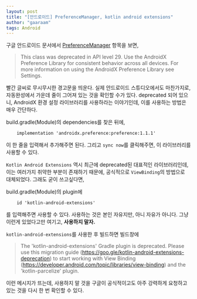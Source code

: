 ```yaml
---
layout: post
title: "[안드로이드] PreferenceManager, kotlin android extensions"
author: "gaaraam"
tags: Android
---
```


구글 안드로이드 문서에서 [PreferenceManager](https://developer.android.com/reference/android/preference/PreferenceManager) 항목을 보면,

> This class was deprecated in API level 29.
Use the AndroidX Preference Library for consistent behavior across all devices. For more information on using the AndroidX Preference Library see Settings.

빨간 글씨로 무시무시한 경고문을 띄운다. 실제 안드로이드 스튜디오에서도 마찬가지로, 자동완성에서 가운데 줄이 그어져 있는 것을 확인할 수가 있다. deprecated 되어 있으니, AndroidX 환경 설정 라이브러리를 사용하라는 이야기인데, 이를 사용하는 방법은 매우 간단하다.

build.gradle(Module)의 dependencies를 찾은 뒤에,
```
    implementation 'androidx.preference:preference:1.1.1'
```
이 한 줄을 입력해서 추가해주면 된다. 그리고 `sync now`를 클릭해주면, 이 라이브러리를 사용할 수 있다.

`Kotlin Android Extensions` 역시 최근에 deprecated된 대표적인 라이브러리인데, 이는 여러가지 취약한 부분이 존재하기 때문에, 공식적으로 `ViewBinding`의 방법으로 대체되었다. 그래도 굳이 쓰고싶다면, 

build.gradle(Module)의 plugin에
```
    id 'kotlin-android-extensions'
```
를 입력해주면 사용할 수 있다. 사용하는 것은 본인 자유지만, 아니 자유가 아니다. 그냥 이런게 있었다고만 여기고, **사용하지 말자.**

`kotlin-android-extensions`를 사용한 후 빌드하면 빌드창에

> The 'kotlin-android-extensions' Gradle plugin is deprecated. Please use this migration guide (https://goo.gle/kotlin-android-extensions-deprecation) to start working with View Binding (https://developer.android.com/topic/libraries/view-binding) and the 'kotlin-parcelize' plugin.

이런 메시지가 뜨는데, 사용하지 말 것을 구글이 공식적이고도 아주 강력하게 요청하고 있는 것을 다시 한 번 확인할 수 있다.


